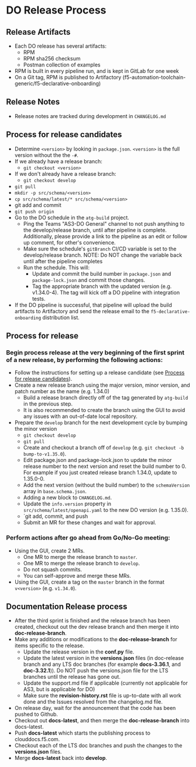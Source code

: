 # DO Release Process

## Release Artifacts
* Each DO release has several artifacts:
  * RPM
  * RPM sha256 checksum
  * Postman collection of examples
* RPM is built in every pipeline run, and is kept in GitLab for one week
* On a Git tag, RPM is published to Artifactory (f5-automation-toolchain-generic/f5-declarative-onboarding)

## Release Notes
* Release notes are tracked during development in `CHANGELOG.md`

## Process for release candidates
* Determine `<version>` by looking in `package.json`. `<version>` is the full version without the the `-#`.
* If we already have a release branch:
  * `git checkout <version>`
* If we don't already have a release branch:
  * `git checkout develop`
* `git pull`
* `mkdir -p src/schema/<version>`
* `cp src/schema/latest/* src/schema/<version>`
* git add and commit
* `git push origin`
* Go to the DO schedule in the `atg-build` project.
  * Ping the Teams "AS3-DO General" channel to not push anything to the develop/release branch, until after pipeline is complete. Additionally, please provide a link to the pipeline as an edit or follow up comment, for other's convenience.
  * Make sure the schedule's `gitBranch` CI/CD variable is set to the develop/release branch. NOTE: Do NOT change the variable back until after the pipeline completes
  * Run the schedule. This will:
    * Update and commit the build number in `package.json` and `package-lock.json` and commit those changes.
    * Tag the appropriate branch with the updated version (e.g. v1.34.0-4). The tag will kick off a DO pipeline with integration tests.
* If the DO pipeline is successful, that pipeline will upload the build artifacts to Artifactory and send the release email to the `f5-declarative-onboarding` distribution list.

## Process for release
### Begin process release at the very beginning of the first sprint of a new release, by performing the following actions:
* Follow the instructions for setting up a release candidate (see [Process for release candidates](#Process-for-release-candidates)).
* Create a new release branch using the major version, minor version, and patch number as the name (e.g. 1.34.0)
  * Build a release branch directly off of the tag generated by `atg-build` in the previous step.
  * It is also recommended to create the branch using the GUI to avoid any issues with an out-of-date local repository.
* Prepare the `develop` branch for the next development cycle by bumping the minor version
  * `git checkout develop`
  * `git pull`
  * Create and checkout a branch off of `develop` (e.g. `git checkout -b bump-to-v1.35.0`).
  * Edit package.json and package-lock.json to update the minor release number to the next version and reset the build number to 0. For example if you just created release branch 1.34.0, update to 1.35.0-0.
  * Add the next version (without the build number) to the `schemaVersion` array in `base.schema.json`.
  * Adding a new block to `CHANGELOG.md`.
  * Update the `info.version` property in `src/schema/latest/openapi.yaml` to the new DO version (e.g. 1.35.0).
  * `git add, commit, and push
  * Submit an MR for these changes and wait for approval.

### Perform actions after go ahead from Go/No-Go meeting:
* Using the GUI, create 2 MRs.
  * One MR to merge the release branch to `master`.
  * One MR to merge the release branch to `develop`.
  * Do not squash commits.
  * You can self-approve and merge these MRs.
* Using the GUI, create a tag on the `master` branch in the format `v<version>` (e.g. `v1.34.0`).

## Documentation Release process
* After the third sprint is finished and the release branch has been created, checkout out the dev release branch and then merge it into **doc-release-branch**.
* Make any additions or modifications to the **doc-release-branch** for items specific to the release.
  * Update the release version in the **conf.py** file.
  * Update the latest version in the **versions.json** files (in doc-release branch and any LTS doc branches (for example **docs-3.36.1**, and **doc-3.32.1**)). Do NOT push the versions.json file for the LTS branches until the release has gone out.
  * Update the support.md file if applicable (currently not applicable for AS3, but is applicable for DO)
  * Make sure the **revision-history.rst** file is up-to-date with all work done and the Issues resolved from the changelog.md file.
* On release day, wait for the announcement that the code has been pushed to Github.
* Checkout out **docs-latest**, and then merge the **doc-release-branch** into docs-latest.
* Push **docs-latest** which starts the publishing process to clouddocs.f5.com.
* Checkout each of the LTS doc branches and push the changes to the **versions.json** files.
* Merge **docs-latest** back into **develop**.
